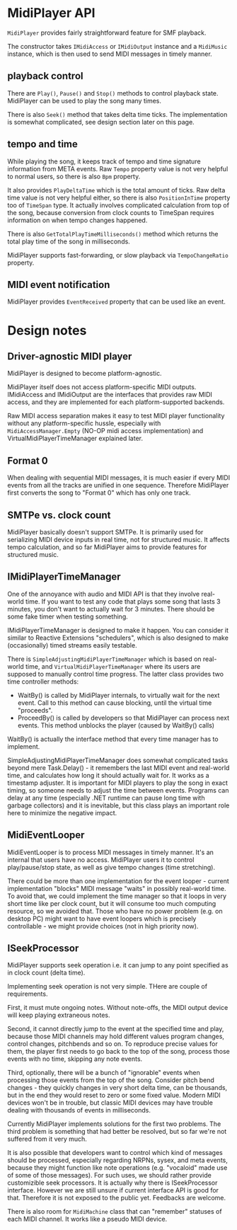 
# MidiPlayer API

`MidiPlayer` provides fairly straightforward feature for SMF playback.

The constructor takes `IMidiAccess` or `IMidiOutput` instance and a `MidiMusic` instance, which is then used to send MIDI messages in timely manner.

## playback control

There are `Play()`, `Pause()` and `Stop()` methods to control playback state.
MidiPlayer can be used to play the song many times.

There is also `Seek()` method that takes delta time ticks. The implementation is somewhat complicated, see design section later on this page.

## tempo and time

While playing the song, it keeps track of tempo and time signature information from META events.
Raw `Tempo` property value is not very helpful to normal users, so there is also `Bpm` property.

It also provides `PlayDeltaTime` which is the total amount of ticks.
Raw delta time value is not very helpful either, so there is also `PositionInTime` property too of `TimeSpan` type.
It actually involves complicated calculation from top of the song, because conversion from clock counts to TimeSpan requires information on when tempo changes happened.

There is also `GetTotalPlayTimeMilliseconds()` method which returns the total play time of the song in milliseconds.

MidiPlayer supports fast-forwarding, or slow playback via `TempoChangeRatio` property.

## MIDI event notification

MidiPlayer provides `EventReceived` property that can be used like an event.


# Design notes


## Driver-agnostic MIDI player

MidiPlayer is designed to become platform-agnostic.

MidiPlayer itself does not access platform-specific MIDI outputs.
IMidiAccess and IMidiOutput are the interfaces that provides raw MIDI access, and they are implemented for each platform-supported backends.

Raw MIDI access separation makes it easy to test MIDI player functionality without any platform-specific hussle, especially with `MidiAccessManager.Empty` (NO-OP midi access implementation) and VirtualMidiPlayerTimeManager explained later.


## Format 0

When dealing with sequential MIDI messages, it is much easier if every MIDI events from all the tracks are unified in one sequence.
Therefore MidiPlayer first converts the song to "Format 0" which has only one track.


## SMTPe vs. clock count

MidiPlayer basically doesn't support SMTPe. It is primarily used for serializing MIDI device inputs in real time, not for structured music.
It affects tempo calculation, and so far MidiPlayer aims to provide features for structured music.


## IMidiPlayerTimeManager

One of the annoyance with audio and MIDI API is that they involve real-world time.
If you want to test any code that plays some song that lasts 3 minutes, you don't want to actually wait for 3 minutes.
There should be some fake timer when testing something.

IMidiPlayerTimeManager is designed to make it happen. You can consider it similar to Reactive Extensions "schedulers", which is also designed to make (occasionally) timed streams easily testable.

There is `SimpleAdjustingMidiPlayerTimeManager` which is based on real-world time, and `VirtualMidiPlayerTimeManager` where its users are supposed to manually control time progress.
The latter class provides two time controller methods:

- WaitBy() is called by MidiPlayer internals, to virtually wait for the next event. Call to this method can cause blocking, until the virtual time "proceeds".
- ProceedBy() is called by developers so that MidiPlayer can process next events. This method unblocks the player (caused by WaitBy() calls)


WaitBy() is actually the interface method that every time manager has to implement.

SimpleAdjustingMidiPlayerTimeManager does somewhat complicated tasks beyond mere Task.Delay() - it remembers the last MIDI event and real-world time, and calculates how long it should actually wait for.
It works as a timestamp adjuster. It is important for MIDI players to play the song in exact timing, so someone needs to adjust the time between events.
Programs can delay at any time (especially .NET runtime can pause long time with garbage collectors) and it is inevitable, but this class plays an important role here to minimize the negative impact.


## MidiEventLooper

MidiEventLooper is to process MIDI messages in timely manner.
It's an internal that users have no access. MidiPlayer users it to control
play/pause/stop state, as well as give tempo changes (time stretching).

There could be more than one implementation for the event looper - current implementation "blocks" MIDI message "waits" in possibly real-world time.
To avoid that, we could implement the time manager so that it loops in very short time like per clock count, but it will consume too much computing resource, so we avoided that.
Those who have no power problem (e.g. on desktop PC) might want to have event loopers which is precisely controllable - we might provide choices (not in high priority now).


## ISeekProcessor

MidiPlayer supports seek operation i.e. it can jump to any point specified as in clock count (delta time).

Implementing seek operation is not very simple. THere are couple of requirements.

First, it must mute ongoing notes. Without note-offs, the MIDI output device will keep playing extraneous notes.

Second, it cannot directly jump to the event at the specified time and play, because those MIDI channels may hold different values program changes, control changes, pitchbends and so on.
To reproduce precise values for them, the player first needs to go back to the top of the song, process those events with no time, skipping any note events.

Third, optionally, there will be a bunch of "ignorable" events when processing those events from the top of the song.
Consider pitch bend changes - they quickly changes in very short delta time, can be thousands, but in the end they would reset to zero or some fixed value.
Modern MIDI devices won't be in trouble, but classic MIDI devices may have trouble dealing with thousands of events in milliseconds.

Currently MidiPlayer implements solutions for the first two problems.
The third problem is something that had better be resolved, but so far we're not suffered from it very much.

It is also possible that developers want to control which kind of messages should be processed, especially regarding NRPNs, sysex, and meta events, because they might function like note operations (e.g. "vocaloid" made use of some of those messages).
For such uses, we should rather provide customizible seek processors. It is actually why there is ISeekProcessor interface.
However we are still unsure if current interface API is good for that. Therefore it is not exposed to the public yet. Feedbacks are welcome.

There is also room for `MidiMachine` class that can "remember" statuses of each MIDI channel. It works like a pseudo MIDI device.
